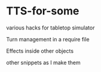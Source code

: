 # TTS-for-some
various hacks for tabletop simulator

Turn management in a require file

Effects inside other objects

other snippets as I make them
